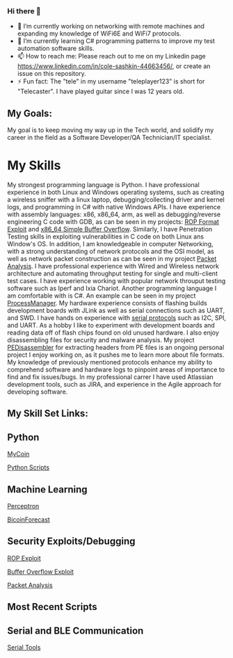 ### Hi there 👋

- 🔭 I’m currently working on networking with remote machines and expanding my knowledge of WiFi6E and WiFi7 protocols. 
- 🌱 I’m currently learning C# programming patterns to improve my test automation software skills.
- 📫 How to reach me: Please reach out to me on my Linkedin page https://www.linkedin.com/in/cole-sashkin-44663456/, or create an issue on this repository. 
- ⚡ Fun fact: The "tele" in my username "teleplayer123" is short for "Telecaster". I have played guitar since I was 12 years old.

My Goals:
----
My goal is to keep moving my way up in the Tech world, and solidify my career in the field as a Software Developer/QA Technician/IT specialist.

# My Skills
My strongest programming language is Python. I have professional experience in both Linux and Windows operating systems,
such as creating a wireless sniffer with a linux laptop, debugging/collecting driver and kernel logs, and programming in C# with native Windows APIs.
I have experience with assembly languages: x86, x86_64, arm, as well as debugging/reverse engineering C code with GDB,
as can be seen in my projects: [ROP Format Exploit](https://github.com/teleplayer123/ROP-Format-Exploit)
and [x86_64 Simple Buffer Overflow](https://github.com/teleplayer123/x86_64-Simple-BOF).
Similarly, I have Penetration Testing skills in exploiting vulnerabilities in C code on both 
Linux ans Window's OS. In addition, I am knowledgeable in computer Networking, with a strong understanding of
network protocols and the OSI model, as well as network packet construction as can be seen in my 
project [Packet Analysis](https://github.com/teleplayer123/packet_analysis_v1.2). I have professional experience with Wired and 
Wireless network architecture and automating throughput testing for single and multi-client test cases. I have experience
working with popular network throuput testing software such as Iperf and Ixia Chariot. Another programming language I am 
comfortable with is C#. An example can be seen in my project [ProcessManager](https://github.com/teleplayer123/ProcessManager).
My hardware experience consists of flashing builds development boards with JLink as well as serial connections such as UART, and SWD. I have hands on
experience with [serial protocols](https://github.com/teleplayer123/SerialComTools) such as I2C, SPI, and UART. As a hobby I like to experiment
with development boards and reading data off of flash chips found on old unused hardware. I also enjoy disassembling files for security
and malware analysis. My project [PEDisassembler](https://github.com/teleplayer123/PE_Disassembler) for extracting headers from PE files is
an ongoing personal project I enjoy working on, as it pushes me to learn more about file formats.
My knowledge of previously mentioned protocols enhance my ability to comprehend software and 
hardware logs to pinpoint areas of importance to find and fix issues/bugs. In my professional carrer I have used Atlassian development tools,
such as JIRA, and experience in the Agile approach for developing software.

My Skill Set Links:
----
## Python
[MyCoin](https://github.com/teleplayer123/MyCoin)

[Python Scripts](https://github.com/teleplayer123/My_Codes)

## Machine Learning
[Perceptron](https://github.com/teleplayer123/Perceptron)

[BicoinForecast](https://github.com/teleplayer123/BitcoinForecast)

## Security Exploits/Debugging

[ROP Exploit](https://github.com/teleplayer123/ROP-Format-Exploit)

[Buffer Overflow Exploit](https://github.com/teleplayer123/x86_64-Simple-BOF)

[Packet Analysis](https://github.com/teleplayer123/packet_analysis_v1.2)

Most Recent Scripts
----

## Serial and BLE Communication
[Serial Tools](https://github.com/teleplayer123/SerialComTools)
